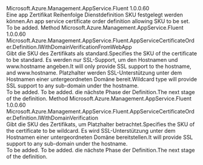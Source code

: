 <Type Name="IWithCertificateSku" FullName="Microsoft.Azure.Management.AppService.Fluent.AppServiceCertificateOrder.Definition.IWithCertificateSku">
  <TypeSignature Language="C#" Value="public interface IWithCertificateSku" />
  <TypeSignature Language="ILAsm" Value=".class public interface auto ansi abstract IWithCertificateSku" />
  <TypeSignature Language="DocId" Value="T:Microsoft.Azure.Management.AppService.Fluent.AppServiceCertificateOrder.Definition.IWithCertificateSku" />
  <TypeSignature Language="VB.NET" Value="Public Interface IWithCertificateSku" />
  <TypeSignature Language="F#" Value="type IWithCertificateSku = interface" />
  <AssemblyInfo>
    <AssemblyName>Microsoft.Azure.Management.AppService.Fluent</AssemblyName>
    <AssemblyVersion>1.0.0.60</AssemblyVersion>
  </AssemblyInfo>
  <Interfaces />
  <Docs>
    <summary>
            <span data-ttu-id="970d8-101">Eine app Zertifikat Reihenfolge Dienstdefinition SKU festgelegt werden können.</span><span class="sxs-lookup"><span data-stu-id="970d8-101">An app service certificate order definition allowing SKU to be set.</span></span>
            </summary>
    <remarks>To be added.</remarks>
  </Docs>
  <Members>
    <Member MemberName="WithStandardSku">
      <MemberSignature Language="C#" Value="public Microsoft.Azure.Management.AppService.Fluent.AppServiceCertificateOrder.Definition.IWithDomainVerificationFromWebApp WithStandardSku ();" />
      <MemberSignature Language="ILAsm" Value=".method public hidebysig newslot virtual instance class Microsoft.Azure.Management.AppService.Fluent.AppServiceCertificateOrder.Definition.IWithDomainVerificationFromWebApp WithStandardSku() cil managed" />
      <MemberSignature Language="DocId" Value="M:Microsoft.Azure.Management.AppService.Fluent.AppServiceCertificateOrder.Definition.IWithCertificateSku.WithStandardSku" />
      <MemberSignature Language="VB.NET" Value="Public Function WithStandardSku () As IWithDomainVerificationFromWebApp" />
      <MemberSignature Language="F#" Value="abstract member WithStandardSku : unit -&gt; Microsoft.Azure.Management.AppService.Fluent.AppServiceCertificateOrder.Definition.IWithDomainVerificationFromWebApp" Usage="iWithCertificateSku.WithStandardSku " />
      <MemberType>Method</MemberType>
      <AssemblyInfo>
        <AssemblyName>Microsoft.Azure.Management.AppService.Fluent</AssemblyName>
        <AssemblyVersion>1.0.0.60</AssemblyVersion>
      </AssemblyInfo>
      <ReturnValue>
        <ReturnType>Microsoft.Azure.Management.AppService.Fluent.AppServiceCertificateOrder.Definition.IWithDomainVerificationFromWebApp</ReturnType>
      </ReturnValue>
      <Parameters />
      <Docs>
        <summary>
            <span data-ttu-id="970d8-102">Gibt die SKU des Zertifikats als standard.</span><span class="sxs-lookup"><span data-stu-id="970d8-102">Specifies the SKU of the certificate to be standard.</span></span> <span data-ttu-id="970d8-103">Es werden nur SSL-Support, um den Hostnamen und www.hostname angeben.</span><span class="sxs-lookup"><span data-stu-id="970d8-103">It will only provide SSL support to the hostname, and www.hostname.</span></span> <span data-ttu-id="970d8-104">Platzhalter werden SSL-Unterstützung unter dem Hostnamen einer untergeordneten Domäne bereit.</span><span class="sxs-lookup"><span data-stu-id="970d8-104">Wildcard type will provide SSL support to any sub-domain under the hostname.</span></span>
            </summary>
        <returns>To be added.</returns>
        <remarks>To be added.</remarks>
        <return><span data-ttu-id="970d8-105">die nächste Phase der Definition.</span><span class="sxs-lookup"><span data-stu-id="970d8-105">The next stage of the definition.</span></span></return>
      </Docs>
    </Member>
    <Member MemberName="WithWildcardSku">
      <MemberSignature Language="C#" Value="public Microsoft.Azure.Management.AppService.Fluent.AppServiceCertificateOrder.Definition.IWithDomainVerification WithWildcardSku ();" />
      <MemberSignature Language="ILAsm" Value=".method public hidebysig newslot virtual instance class Microsoft.Azure.Management.AppService.Fluent.AppServiceCertificateOrder.Definition.IWithDomainVerification WithWildcardSku() cil managed" />
      <MemberSignature Language="DocId" Value="M:Microsoft.Azure.Management.AppService.Fluent.AppServiceCertificateOrder.Definition.IWithCertificateSku.WithWildcardSku" />
      <MemberSignature Language="VB.NET" Value="Public Function WithWildcardSku () As IWithDomainVerification" />
      <MemberSignature Language="F#" Value="abstract member WithWildcardSku : unit -&gt; Microsoft.Azure.Management.AppService.Fluent.AppServiceCertificateOrder.Definition.IWithDomainVerification" Usage="iWithCertificateSku.WithWildcardSku " />
      <MemberType>Method</MemberType>
      <AssemblyInfo>
        <AssemblyName>Microsoft.Azure.Management.AppService.Fluent</AssemblyName>
        <AssemblyVersion>1.0.0.60</AssemblyVersion>
      </AssemblyInfo>
      <ReturnValue>
        <ReturnType>Microsoft.Azure.Management.AppService.Fluent.AppServiceCertificateOrder.Definition.IWithDomainVerification</ReturnType>
      </ReturnValue>
      <Parameters />
      <Docs>
        <summary>
            <span data-ttu-id="970d8-106">Gibt die SKU des Zertifikats, um Platzhalter betrachtet.</span><span class="sxs-lookup"><span data-stu-id="970d8-106">Specifies the SKU of the certificate to be wildcard.</span></span> <span data-ttu-id="970d8-107">Es wird SSL-Unterstützung unter dem Hostnamen einer untergeordneten Domäne bereitstellen.</span><span class="sxs-lookup"><span data-stu-id="970d8-107">It will provide SSL support to any sub-domain under the hostname.</span></span>
            </summary>
        <returns>To be added.</returns>
        <remarks>To be added.</remarks>
        <return><span data-ttu-id="970d8-108">die nächste Phase der Definition.</span><span class="sxs-lookup"><span data-stu-id="970d8-108">The next stage of the definition.</span></span></return>
      </Docs>
    </Member>
  </Members>
</Type>